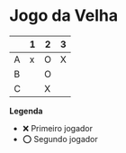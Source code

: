 # Jogo da Velha

|   | 1 | 2 | 3 |
|---|---|---|---|
| A | x   | O  |  X |
| B |   |  O |   |
| C |   | X  |   |

**Legenda**

- ❌ Primeiro jogador 
- ⭕ Segundo jogador
